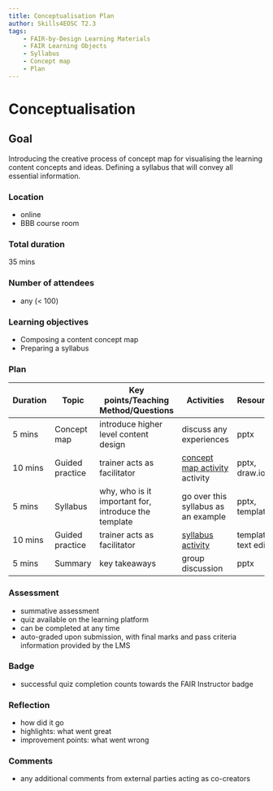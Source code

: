 ```yaml
---
title: Conceptualisation Plan
author: Skills4EOSC T2.3
tags: 
    - FAIR-by-Design Learning Materials
    - FAIR Learning Objects
    - Syllabus
    - Concept map
    - Plan
---
```


# Conceptualisation

## Goal

Introducing the creative process of concept map for visualising the learning content concepts and ideas. Defining a syllabus that will convey all essential information.

### Location
- online
- BBB course room

### Total duration
35 mins

### Number of attendees
- any (< 100)

### Learning objectives
- Composing a content concept map
- Preparing a syllabus

### Plan
| **Duration** | **Topic**       | **Key points/Teaching Method/Questions**             | **Activities**                                                                               | **Resources**         |
|--------------|-----------------|------------------------------------------------------|----------------------------------------------------------------------------------------------|-----------------------|
| 5 mins       | Concept map     | introduce higher level content design                | discuss any experiences                                                                      | pptx                  |
| 10 mins      | Guided practice | trainer acts as facilitator                          | [concept map activity](./Activities/Creating_concept_map.md) activity                                                                         | pptx, draw.io         |
| 5 mins       | Syllabus        | why, who is it important for, introduce the template | go over this syllabus as an example                                                          | pptx, template        |
| 10 mins      | Guided practice | trainer acts as facilitator                          | [syllabus activity](./Activities/Defining_a_syllabus.md) | template, text editor |
| 5 mins       | Summary         | key takeaways                                        | group discussion                                                                             | pptx                  |

### Assessment
- summative assessment
- quiz available on the learning platform
- can be completed at any time
- auto-graded upon submission, with final marks and pass criteria information provided by the LMS

### Badge
- successful quiz completion counts towards the FAIR Instructor badge

### Reflection
- how did it go
- highlights: what went great
- improvement points: what went wrong

### Comments
- any additional comments from external parties acting as co-creators
